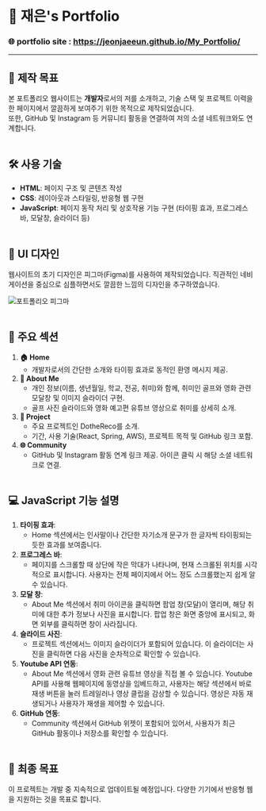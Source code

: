 # 👋 재은's Portfolio

### 🌐 portfolio site :  https://jeonjaeeun.github.io/My_Portfolio/
***

## 🎯 제작 목표

본 포트폴리오 웹사이트는 **개발자**로서의 저를 소개하고, 기술 스택 및 프로젝트 이력을 한 페이지에서 깔끔하게 보여주기 위한 목적으로 제작되었습니다. <br/>
또한, GitHub 및 Instagram 등 커뮤니티 활동을 연결하여 저의 소셜 네트워크와도 연계합니다. 
<br/><br/>

## 🛠️ 사용 기술

- **HTML**: 페이지 구조 및 콘텐츠 작성
- **CSS**: 레이아웃과 스타일링, 반응형 웹 구현
- **JavaScript**: 페이지 동작 처리 및 상호작용 기능 구현 (타이핑 효과, 프로그레스 바, 모달창, 슬라이더 등)
<br/><br/>

## 🎨 UI 디자인

웹사이트의 초기 디자인은 피그마(Figma)를 사용하여 제작되었습니다. 직관적인 네비게이션을 중심으로 심플하면서도 깔끔한 느낌의 디자인을 추구하였습니다.

![포트폴리오 피그마](https://github.com/user-attachments/assets/ff4a95e0-ff4d-49b0-b3f1-bc5eafe95e39)
<br/><br/>

## 📑 주요 섹션

1. **🏠 Home**
   -  개발자로서의 간단한 소개와 타이핑 효과로 동적인 환영 메시지 제공.
3. **👤 About Me**
   - 개인 정보(이름, 생년월일, 학교, 전공, 취미)와 함께, 취미인 골프와 영화 관련 모달창 및 이미지 슬라이더 구현.
   - 골프 사진 슬라이드와 영화 예고편 유튜브 영상으로 취미를 상세히 소개.
4. **💼 Project**
   - 주요 프로젝트인 DotheReco를 소개.
   - 기간, 사용 기술(React, Spring, AWS), 프로젝트 목적 및 GitHub 링크 포함.
6. **🌐 Community**
   - GitHub 및 Instagram 활동 연계 링크 제공. 아이콘 클릭 시 해당 소셜 네트워크로 연결.
<br/><br/>

## 💻 JavaScript 기능 설명

1. **타이핑 효과**:
   - Home 섹션에서는 인사말이나 간단한 자기소개 문구가 한 글자씩 타이핑되는 듯한 효과를 보여줍니다.
2. **프로그레스 바**:
   - 페이지를 스크롤할 때 상단에 작은 막대가 나타나며, 현재 스크롤된 위치를 시각적으로 표시합니다. 사용자는 전체 페이지에서 어느 정도 스크롤했는지 쉽게 알 수 있습니다.
3. **모달 창**:
   - About Me 섹션에서 취미 아이콘을 클릭하면 팝업 창(모달)이 열리며, 해당 취미에 대한 추가 정보나 사진을 표시합니다. 팝업 창은 화면 중앙에 표시되고, 화면 외부를 클릭하면 창이 사라집니다.
4. **슬라이드 사진**:
   - 프로젝트 섹션에서느 이미지 슬라이더가 포함되어 있습니다. 이 슬라이더는 사진을 클릭하면 다음 사진을 순차적으로 확인할 수 있습니다.
5. **Youtube API 연동**:
   - About Me 섹션에서 영화 관련 유튜브 영상을 직접 볼 수 있습니다. Youtube API를 사용해 웹페이지에 동영상을 임베드하고, 사용자는 해당 섹션에서 바로 재생 버튼을 눌러 트레일러나 영상 클립을 감상할 수 있습니다. 영상은 자동 재생되거나 사용자가 재생을 제어할 수 있습니다.
6. **GitHub 연동**:
   - Community 섹션에서 GitHub 위젯이 포함되어 있어서, 사용자가 최근 GitHub 활동이나 저장소를 확인할 수 있습니다.
<br/><br/>

## 🥅 최종 목표

이 프로젝트는 개발 중 지속적으로 업데이트될 예정입니다. 다양한 기기에서 반응형 웹을 지원하는 것을 목표로 합니다.
